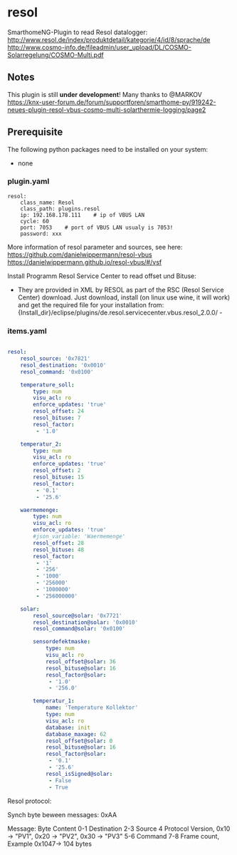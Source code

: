 # resol

SmarthomeNG-Plugin to read Resol datalogger: 
http://www.resol.de/index/produktdetail/kategorie/4/id/8/sprache/de
http://www.cosmo-info.de/fileadmin/user_upload/DL/COSMO-Solarregelung/COSMO-Multi.pdf

## Notes

This plugin is still __under development__! 
Many thanks to @MARKOV
https://knx-user-forum.de/forum/supportforen/smarthome-py/919242-neues-plugin-resol-vbus-cosmo-multi-solarthermie-logging/page2

## Prerequisite

The following python packages need to be installed on your system:
- none

### plugin.yaml

```
resol:
    class_name: Resol
    class_path: plugins.resol
    ip: 192.168.178.111    # ip of VBUS LAN
    cycle: 60
    port: 7053    # port of VBUS LAN usualy is 7053!
    password: xxx
```
More information of resol parameter and sources, see here: 
https://github.com/danielwippermann/resol-vbus
https://danielwippermann.github.io/resol-vbus/#/vsf

Install Programm Resol Service Center to read offset und Bituse:
- They are provided in XML by RESOL as part of the RSC (Resol Service Center) download. Just download, install (on linux use wine, it will work) and get the required file for your installation from: {Install_dir}/eclipse/plugins/de.resol.servicecenter.vbus.resol_2.0.0/ -

### items.yaml

```yaml

resol:
    resol_source: '0x7821'
    resol_destination: '0x0010'
    resol_command: '0x0100'

    temperature_soll:
        type: num
        visu_acl: ro
        enforce_updates: 'true'
        resol_offset: 24
        resol_bituse: 7
        resol_factor:
         - '1.0'

    temperatur_2:
        type: num
        visu_acl: ro
        enforce_updates: 'true'
        resol_offset: 2
        resol_bituse: 15
        resol_factor: 
         - '0.1'
         - '25.6'

    waermemenge:
        type: num
        visu_acl: ro
        enforce_updates: 'true'
        #json_variable: 'Waermemenge'
        resol_offset: 28
        resol_bituse: 48
        resol_factor: 
         - '1'
         - '256'
         - '1000'
         - '256000'
         - '1000000'
         - '256000000'

    solar:
        resol_source@solar: '0x7721'
        resol_destination@solar: '0x0010'
        resol_command@solar: '0x0100'

        sensordefektmaske:
            type: num
            visu_acl: ro
            resol_offset@solar: 36
            resol_bituse@solar: 16
            resol_factor@solar:
             - '1.0'
             - '256.0'

        temperatur_1:
            name: 'Temperature Kollektor'
            type: num
            visu_acl: ro
            database: init
            database_maxage: 62
            resol_offset@solar: 0
            resol_bituse@solar: 16
            resol_factor@solar: 
             - '0.1'
             - '25.6'
            resol_isSigned@solar:
             - False
             - True


```

Resol protocol:

Synch byte beween messages: 0xAA

Message:
    Byte    Content
    0-1     Destination
    2-3     Source
    4       Protocol Version,        0x10 -> "PV1", 0x20 -> "PV2", 0x30 -> "PV3"
    5-6     Command
    7-8     Frame count,             Example 0x1047-> 104 bytes

    


```
